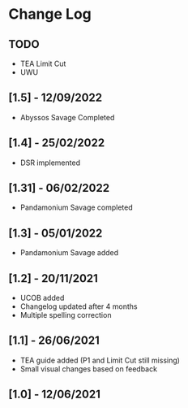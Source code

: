 # Change Log

## TODO

+ TEA Limit Cut
+ UWU

## [1.5] - 12/09/2022

+ Abyssos Savage Completed

## [1.4] - 25/02/2022

+ DSR implemented

## [1.31] - 06/02/2022

+ Pandamonium Savage completed

## [1.3] - 05/01/2022

+ Pandamonium Savage added

## [1.2] - 20/11/2021

+ UCOB added
+ Changelog updated after 4 months
+ Multiple spelling correction

## [1.1] - 26/06/2021

+ TEA guide added (P1 and Limit Cut still missing)
+ Small visual changes based on feedback

## [1.0] - 12/06/2021
